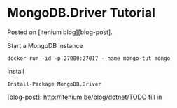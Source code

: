 MongoDB.Driver Tutorial
=======================

Posted on [itenium blog][blog-post].  

Start a MongoDB instance  
```
docker run -id -p 27000:27017 --name mongo-tut mongo
```

Install  
```
Install-Package MongoDB.Driver
```



[blog-post]: http://itenium.be/blog/dotnet/TODO fill in
